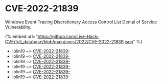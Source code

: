 # CVE-2022-21839

Windows Event Tracing Discretionary Access Control List Denial of Service Vulnerability.

{% embed url="https://github.com/Live-Hack-CVE/full_database/blob/main/cves/2022/CVE-2022-21839.json" %}


* lolin19 ~> [CVE-2022-21839-](https://www.alice-snow.ru/2022/database/cve-2022-21839/cve-2022-21839--lolin19)
* lolin19 ~> [CVE-2022-21839-](https://www.alice-snow.ru/2022/database/cve-2022-21839/cve-2022-21839--lolin19)
* lolin19 ~> [CVE-2022-21839-](https://www.alice-snow.ru/2022/database/cve-2022-21839/cve-2022-21839--lolin19)
* lolin19 ~> [CVE-2022-21839-](https://www.alice-snow.ru/2022/database/cve-2022-21839/cve-2022-21839--lolin19)
* lolin19 ~> [CVE-2022-21839-](https://www.alice-snow.ru/2022/database/cve-2022-21839/cve-2022-21839--lolin19)
* lolin19 ~> [CVE-2022-21839-](https://www.alice-snow.ru/2022/database/cve-2022-21839/cve-2022-21839--lolin19)